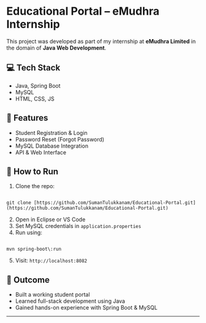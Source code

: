 
# Educational Portal – eMudhra Internship

This project was developed as part of my internship at **eMudhra Limited** in the domain of **Java Web Development**.

## 💻 Tech Stack

- Java, Spring Boot  
- MySQL  
- HTML, CSS, JS

## 🔑 Features

- Student Registration & Login  
- Password Reset (Forgot Password)  
- MySQL Database Integration  
- API & Web Interface

## 🚀 How to Run

1. Clone the repo:
```

git clone [https://github.com/SumanTulukkanam/Educational-Portal.git](https://github.com/SumanTulukkanam/Educational-Portal.git)

```
2. Open in Eclipse or VS Code  
3. Set MySQL credentials in `application.properties`  
4. Run using:
```

mvn spring-boot\:run

```
5. Visit: `http://localhost:8082`

## 📌 Outcome

- Built a working student portal  
- Learned full-stack development using Java  
- Gained hands-on experience with Spring Boot & MySQL

---

```

